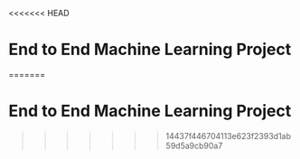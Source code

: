 <<<<<<< HEAD
# End to End Machine Learning Project #
=======
# End to End Machine Learning Project #
>>>>>>> 14437f446704113e623f2393d1ab59d5a9cb90a7

